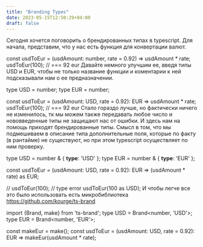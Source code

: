 ```yaml
---
title: "Branding Types"
date: 2023-05-15T12:50:29+04:00
draft: false
---
```


Cегодня хочется поговорить о брендированных типах в typescript. Для начала, представим, что у нас есть функция для конвертации валют.

const usdToEur = (usdAmount: number, rate = 0.92) => usdAmount * rate;
usdToEur(100); // === 92 eur
Давайте немного улучшим ее, введя типы USD и EUR, чтобы не только название функции и коментарии к ней подсказывали нам о ее предназначении.

type USD = number;
type EUR = number;

const usdToEur = (usdAmount: USD, rate = 0.92): EUR => usdAmount * rate;
usdToEur(100); // === 92 eur
Стало гораздо лучше, но фактически ничего не изменилось, тк мы можем также передавать любое число и нововведенные типы не защищают нас от ошибки.
И здесь нам на помощь приходят брендированные типы. Смысл в том, что мы подмешиваем в описание типа дополнительные поля, которые по факту (в рантайме) не существуют, но при этом typescript осуществляет по ним проверку.

type USD = number & { __type__: 'USD' };
type EUR = number & { __type__: 'EUR' };

const usdToEur = (usdAmount: USD, rate = 0.92): EUR => (usdAmount * rate) as EUR;

// usdToEur(100); // type error
usdToEur(100 as USD);
И чтобы легче все это было использовать есть микробиблиотека https://github.com/kourge/ts-brand

import {Brand, make} from 'ts-brand';
type USD = Brand<number, 'USD'>;
type EUR = Brand<number, 'EUR'>;

const makeEur = make<EUR>();
const usdToEur = (usdAmount: USD, rate = 0.92): EUR => makeEur(usdAmount * rate);
